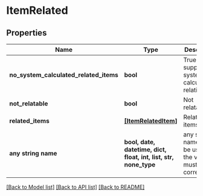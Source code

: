 # ItemRelated


## Properties
Name | Type | Description | Notes
------------ | ------------- | ------------- | -------------
**no_system_calculated_related_items** | **bool** | True to suppress system calculated relationships | [optional] 
**not_relatable** | **bool** | Not relatable | [optional] 
**related_items** | [**[ItemRelatedItem]**](ItemRelatedItem.md) | Related items | [optional] 
**any string name** | **bool, date, datetime, dict, float, int, list, str, none_type** | any string name can be used but the value must be the correct type | [optional]

[[Back to Model list]](../README.md#documentation-for-models) [[Back to API list]](../README.md#documentation-for-api-endpoints) [[Back to README]](../README.md)



